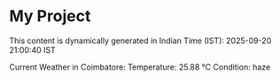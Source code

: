 # My Project

This content is dynamically generated in Indian Time (IST): 2025-09-20 21:00:40 IST


Current Weather in Coimbatore:
Temperature: 25.88 °C
Condition: haze
